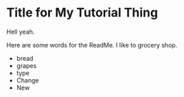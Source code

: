 # Title for My Tutorial Thing

Hell yeah.

Here are some words for the ReadMe. I like to grocery shop.


- bread
- grapes
- type
- Change
- New
